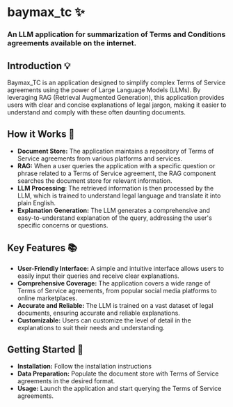 # baymax_tc ✨
### An LLM application for summarization of Terms and Conditions agreements available on the internet. 

## Introduction 💡
Baymax_TC is an application designed to simplify complex Terms of Service agreements using the power of Large Language Models (LLMs). By leveraging RAG (Retrieval Augmented Generation), this application provides users with clear and concise explanations of legal jargon, making it easier to understand and comply with these often daunting documents.

## How it Works 🧲
- **Document Store:** The application maintains a repository of Terms of Service agreements from various platforms and services.
- **RAG:** When a user queries the application with a specific question or phrase related to a Terms of Service agreement, the RAG component searches the document store for relevant information.
- **LLM Processing**: The retrieved information is then processed by the LLM, which is trained to understand legal language and translate it into plain English.
- **Explanation Generation:** The LLM generates a comprehensive and easy-to-understand explanation of the query, addressing the user's specific concerns or questions.

## Key Features 📚
- **User-Friendly Interface:** A simple and intuitive interface allows users to easily input their queries and receive clear explanations.
- **Comprehensive Coverage:** The application covers a wide range of Terms of Service agreements, from popular social media platforms to online marketplaces.
- **Accurate and Reliable:** The LLM is trained on a vast dataset of legal documents, ensuring accurate and reliable explanations.
- **Customizable:** Users can customize the level of detail in the explanations to suit their needs and understanding.

## Getting Started 🔌
- **Installation:** Follow the installation instructions <Work In Progress>
- **Data Preparation:** Populate the document store with Terms of Service agreements in the desired format.
- **Usage:** Launch the application and start querying the Terms of Service agreements.
